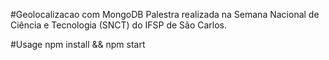 #Geolocalizacao com MongoDB
Palestra realizada na Semana Nacional de Ciência e Tecnologia (SNCT) do IFSP de São Carlos.

#Usage
npm install && npm start
